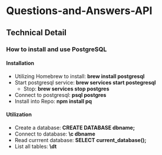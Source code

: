# Questions-and-Answers-API


## Technical Detail

### How to install and use PostgreSQL
#### Installation
* Utilizing Homebrew to install: <b>brew install postgresql</b>
* Start postgresql service: <b>brew services start postegresql</b>
  * Stop: <b>brew services stop postgres</b>
* Connect to postgresql: <b>psql postgres</b>
* Install into Repo: <b>npm install pq</b>
#### Utilization
* Create a database: <b>CREATE DATABASE dbname;</b>
* Connect to database: <b>\c dbname</b>
* Read currrent database: <b>SELECT current_database();</b>
* List all tables: <b>\dt</b>